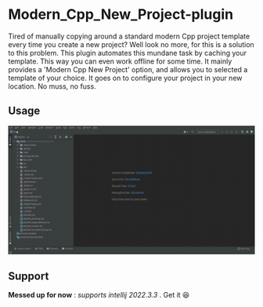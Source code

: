 # Modern_Cpp_New_Project-plugin
Tired of manually copying around a standard modern Cpp project template every time you create a new project? 
Well look no more, for this is a solution to this problem. This plugin automates this mundane task by caching your template. 
This way  you can even work offline for some time. It mainly provides a 'Modern Cpp New Project' option, and allows you to selected a template of your choice.
It goes on to configure your project in your new location. No muss, no fuss.
## Usage
![Application gif](docs/GIF.gif)


## Support

**Messed up for now** : _supports intellij 2022.3.3_  . Get it :laughing: